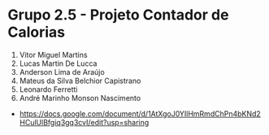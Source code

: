 # Grupo 2.5 - Projeto Contador de Calorias 

1. Vitor Miguel Martins
1. Lucas Martin De Lucca 
1. Anderson Lima de Araújo 
1. Mateus da Silva Belchior Capistrano
1. Leonardo Ferretti
1. André Marinho Monson Nascimento 

* https://docs.google.com/document/d/1AtXgoJ0YIlHmRmdChPn4bKNd2HCulUlBfgiq3gq3cvI/edit?usp=sharing
